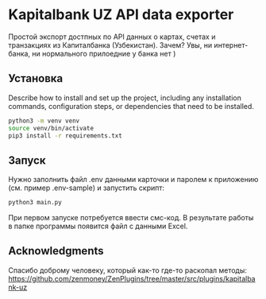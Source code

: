 # Kapitalbank UZ API data exporter

Простой экспорт достпных по API данных о картах, счетах и транзакциях из Капиталбанка (Узбекистан). Зачем? Увы, ни интернет-банка, ни нормального прилоедние у банка нет )

## Установка

Describe how to install and set up the project, including any installation commands, configuration steps, or dependencies that need to be installed.

```sh
python3 -m venv venv
source venv/bin/activate
pip3 install -r requirements.txt 
```

## Запуск

Нужно заполнить файл .env данными карточки и паролем к приложению (см. пример .env-sample) и запустить скрипт:
```sh
python3 main.py 
```
При первом запуске потребуется ввести смс-код. В результате работы в папке программы появится файл с данными Excel.

## Acknowledgments

Спасибо доброму человеку, который как-то где-то раскопал методы:
https://github.com/zenmoney/ZenPlugins/tree/master/src/plugins/kapitalbank-uz
